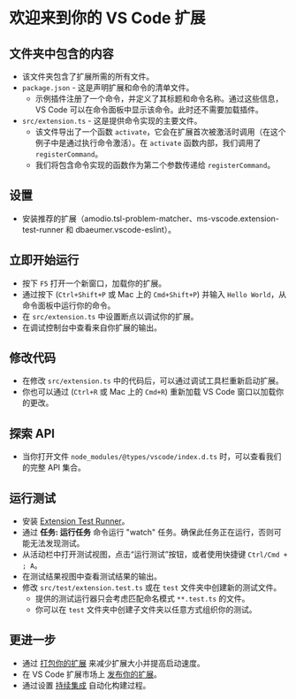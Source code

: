 # 欢迎来到你的 VS Code 扩展

## 文件夹中包含的内容

* 该文件夹包含了扩展所需的所有文件。
* `package.json` - 这是声明扩展和命令的清单文件。
  * 示例插件注册了一个命令，并定义了其标题和命令名称。通过这些信息，VS Code 可以在命令面板中显示该命令。此时还不需要加载插件。
* `src/extension.ts` - 这是提供命令实现的主要文件。
  * 该文件导出了一个函数 `activate`，它会在扩展首次被激活时调用（在这个例子中是通过执行命令激活）。在 `activate` 函数内部，我们调用了 `registerCommand`。
  * 我们将包含命令实现的函数作为第二个参数传递给 `registerCommand`。

## 设置

* 安装推荐的扩展（amodio.tsl-problem-matcher、ms-vscode.extension-test-runner 和 dbaeumer.vscode-eslint）。

## 立即开始运行

* 按下 `F5` 打开一个新窗口，加载你的扩展。
* 通过按下 (`Ctrl+Shift+P` 或 Mac 上的 `Cmd+Shift+P`) 并输入 `Hello World`，从命令面板中运行你的命令。
* 在 `src/extension.ts` 中设置断点以调试你的扩展。
* 在调试控制台中查看来自你扩展的输出。

## 修改代码

* 在修改 `src/extension.ts` 中的代码后，可以通过调试工具栏重新启动扩展。
* 你也可以通过 (`Ctrl+R` 或 Mac 上的 `Cmd+R`) 重新加载 VS Code 窗口以加载你的更改。

## 探索 API

* 当你打开文件 `node_modules/@types/vscode/index.d.ts` 时，可以查看我们的完整 API 集合。

## 运行测试

* 安装 [Extension Test Runner](https://marketplace.visualstudio.com/items?itemName=ms-vscode.extension-test-runner)。
* 通过 **任务: 运行任务** 命令运行 "watch" 任务。确保此任务正在运行，否则可能无法发现测试。
* 从活动栏中打开测试视图，点击“运行测试”按钮，或者使用快捷键 `Ctrl/Cmd + ; A`。
* 在测试结果视图中查看测试结果的输出。
* 修改 `src/test/extension.test.ts` 或在 `test` 文件夹中创建新的测试文件。
  * 提供的测试运行器只会考虑匹配命名模式 `**.test.ts` 的文件。
  * 你可以在 `test` 文件夹中创建子文件夹以任意方式组织你的测试。

## 更进一步

* 通过 [打包你的扩展](https://code.visualstudio.com/api/working-with-extensions/bundling-extension) 来减少扩展大小并提高启动速度。
* 在 VS Code 扩展市场上 [发布你的扩展](https://code.visualstudio.com/api/working-with-extensions/publishing-extension)。
* 通过设置 [持续集成](https://code.visualstudio.com/api/working-with-extensions/continuous-integration) 自动化构建过程。